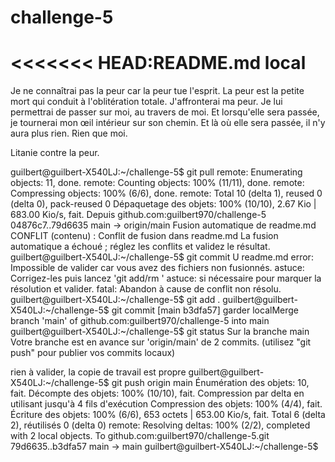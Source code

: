 # challenge-5
<<<<<<< HEAD:README.md
local
=======
Je ne connaîtrai pas la peur car la peur tue l'esprit. La peur est la petite mort qui conduit à l'oblitération totale. J'affronterai ma peur. Je lui permettrai de passer sur moi, au travers de moi. Et lorsqu'elle sera passée, je tournerai mon œil intérieur sur son chemin. Et là où elle sera passée, il n'y aura plus rien. Rien que moi.

Litanie contre la peur. 




guilbert@guilbert-X540LJ:~/challenge-5$ git pull
remote: Enumerating objects: 11, done.
remote: Counting objects: 100% (11/11), done.
remote: Compressing objects: 100% (6/6), done.
remote: Total 10 (delta 1), reused 0 (delta 0), pack-reused 0
Dépaquetage des objets: 100% (10/10), 2.67 Kio | 683.00 Kio/s, fait.
Depuis github.com:guilbert970/challenge-5
   04876c7..79d6635  main       -> origin/main
Fusion automatique de readme.md
CONFLIT (contenu) : Conflit de fusion dans readme.md
La fusion automatique a échoué ; réglez les conflits et validez le résultat.
guilbert@guilbert-X540LJ:~/challenge-5$ git commit
U	readme.md
error: Impossible de valider car vous avez des fichiers non fusionnés.
astuce: Corrigez-les puis lancez 'git add/rm <fichier>'
astuce: si nécessaire pour marquer la résolution et valider.
fatal: Abandon à cause de conflit non résolu.
guilbert@guilbert-X540LJ:~/challenge-5$ git add .
guilbert@guilbert-X540LJ:~/challenge-5$ git commit
[main b3dfa57] garder localMerge branch 'main' of github.com:guilbert970/challenge-5 into main
guilbert@guilbert-X540LJ:~/challenge-5$ git status
Sur la branche main
Votre branche est en avance sur 'origin/main' de 2 commits.
  (utilisez "git push" pour publier vos commits locaux)

rien à valider, la copie de travail est propre
guilbert@guilbert-X540LJ:~/challenge-5$ git push origin main
Énumération des objets: 10, fait.
Décompte des objets: 100% (10/10), fait.
Compression par delta en utilisant jusqu'à 4 fils d'exécution
Compression des objets: 100% (4/4), fait.
Écriture des objets: 100% (6/6), 653 octets | 653.00 Kio/s, fait.
Total 6 (delta 2), réutilisés 0 (delta 0)
remote: Resolving deltas: 100% (2/2), completed with 2 local objects.
To github.com:guilbert970/challenge-5.git
   79d6635..b3dfa57  main -> main
guilbert@guilbert-X540LJ:~/challenge-5$ 

